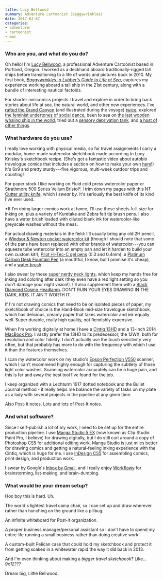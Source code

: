 ```yaml
---
title: Lucy Bellwood
summary: Adventure Cartoonist (Baggywrinkles)
date: 2017-02-07
categories:
- adventurer
- cartoonist
- mac
---
```


### Who are you, and what do you do?

Oh hello! I'm [Lucy Bellwood](https://lucybellwood.com/ "Lucy's website."), a professional Adventure Cartoonist based in Portland, Oregon. I worked as a deckhand aboard traditionally-rigged tall ships before transitioning to a life of words and pictures back in 2010. My first book, [*Baggywrinkles: a Lubber's Guide to Life at Sea*](https://lucybellwood.com/baggywrinkles/ "Lucy's autobiographical maritime comic book."), captures my experience working aboard a tall ship in the 21st century, along with a bundle of interesting nautical factoids.

For shorter minicomics projects I travel and explore in order to bring back stories about life at sea, the natural world, and other new experiences. I've [rafted the Grand Canyon](https://medium.com/@lubellwoo/rim-to-river-221a4f8fe396#.v3pjd8ecs "Lucy's comic about rafting the Grand Canyon.") (and illustrated during the voyage) [twice](https://medium.com/@lubellwoo/grand-adventure-9f61be0b4d0b "Lucy's other comic about rafting the Grand Canyon."), explored [the feminist undertones of social dance](https://thenib.com/dance-yourself-clean-64e8a1d416fc "Lucy's comic about dancing and femininity."), been to sea on [the last wooden whaling ship in the world](https://medium.com/the-nib/down-to-the-seas-again-fa01117b922e#.o3muf4rk6 "Lucy's comic about riding the Charles W. Morgan."), tried out a [sensory deprivation tank](https://medium.com/the-nib/flip-the-switch-2801d727a6d2 "Lucy's comic about trying out a sensory deprivation tank."), and [a host of other things](https://lucybellwood.com/comics/ "A list of Lucy's comics.").

### What hardware do you use?

I really love working with physical media, so for travel assignments I carry a modular, home-made watercolor sketchbook made according to Lucy Knisley's sketchbook recipe. (She's got a fantastic video about autobio travelogue comics that includes a section on how to make your own [here](https://vimeo.com/30249514 "Lucy Knisley's Vimeo video showing you how to make your own autobio travelogue.")!) It's 6x9 and pretty sturdy---five vigorous, multi-week outdoor trips and counting!

For paper stock I like working on Fluid cold press watercolor paper or Strathmore 500 Series Vellum Bristol\*. I trim down my pages with this [NT Cutter utility knife][l-500grp], which I *swear by*. It's seriously the best knife of its kind I've ever used.

*If I'm doing larger comics work at home, I'll use these sheets full-size for inking on, plus a variety of Kuretake and Zebra felt tip brush pens. I also have a water brush loaded with diluted blank ink for watercolor-like greyscale washes without the mess.

For actual drawing materials in the field: I'll usually bring any old 2H pencil, a [Windsor & Newton pocket watercolor kit][professional-water-colour-compact-set] (though I should note that some of the pans have been replaced with other brands of watercolor---you can squeeze tube watercolor into an empty pan and let it harden to build your own custom kit!), [Pilot Hi-Tec-C gel pens][hi-tec-c] (0.3 and 0.4mm), a [Platinum Carbon Desk Fountain Pen][carbon-desk-fountain-pen] (a mouthful, I know, but I promise it's cheap), and a [water brush][aquash-water-brush].

I also swear by these [super nerdy neck lights][neck-led-light], which keep my hands free for inking and coloring after dark (they even have a red light setting so you don't damage your night vision!). I'll also supplement them with a [Black Diamond Cosmo Headlamp][cosmo]. DON'T RUIN YOUR EYES DRAWING IN THE DARK, KIDS. IT AIN'T WORTH IT.

If I'm not drawing comics that need to be on isolated pieces of paper, my sketchbook of choice is the Hand-Book mid-size travelogue sketchbook, which has delicious, creamy paper that takes watercolor and ink equally well. Super durable, really high quality, not fiendishly expensive.

When I'm working digitally at home I have a [Cintiq 13HD][cintiq] and a 13-inch 2014 [MacBook Pro][macbook-pro]. I vastly prefer the 13HD to its predecessor, the 12WX, both for resolution and color fidelity. I don't actually use the touch sensitivity very often, but that probably has more to do with the frequency with which I use it than the features themselves.

I scan my watercolor work on my studio's [Epson Perfection V550][perfection-v550] scanner, which I can't recommend highly enough for capturing the subtlety of those light color washes. Scanning watercolor accurately can be a huge pain, and this is far and away the best tool I've found for the job.

I keep organized with a Lechturm 1917 dotted notebook and the Bullet Journal method - it really helps me balance the variety of tasks on my plate as a lady with several projects in the pipeline at any given time.

Also Post-It notes. Lots and lots of Post-It notes.

### And what software?

Since I self-publish a lot of my work, I need to be set up for the entire production pipeline. I use [Manga Studio 5 EX][manga-studio-ex] (now known as Clip Studio Paint Pro, I believe) for drawing digitally, but I do still cart around a copy of [Photoshop CS5][photoshop] for additional editing work. Manga Studio is just miles better for drawing comics and getting a natural-feeling inking experience with the Cintiq, which is huge for me. I use [InDesign CS5][indesign] for assembling comics, print design, and production work.

I swear by Google's [Inbox by Gmail][google-inbox], and I really enjoy [Workflowy][] for brainstorming, list-making, and brain-dumping. 

### What would be your dream setup?

Hoo boy this is hard. Uh.

The world's lightest travel camp chair, so I can set up and draw wherever rather than hunching on the ground like a pillbug.

An infinite whiteboard for Post-It organization.

A proper business manager/personal assistant so I don't have to spend my entire life running a small business rather than doing creative work.

A custom-built Pelican case that could hold my sketchbook and protect it from getting soaked in a whitewater rapid the way it did back in 2013.

And I'm even thinking about making a *bigger travel sketchbook*? Like... *9x12???*

Dream big, Little Bellwood.

[aquash-water-brush]: https://www.pentel.com/store/aquash-water-brush-large-fine-point-tip "A water brush."
[carbon-desk-fountain-pen]: https://www.amazon.com/Platinum-Carbon-Fountain-Super-DP-800S/dp/B006CQT87W "A pen."
[cintiq]: https://www.wacom.com/en/us/cintiq "A computer screen you can draw on."
[cosmo]: https://www.redgiant.com/products/magic-bullet-cosmo/ "A skin tone and blemish plugin for After Effects."
[google-inbox]: http://www.google.com/inbox/ "A Gmail client app."
[hi-tec-c]: https://www.amazon.com/Pilot-Hi-Tec-C-Gel-Basic-Colors/dp/B001GR4CQO "A pen."
[indesign]: https://www.adobe.com/products/indesign.html "A desktop/web publishing application."
[l-500grp]: https://www.amazon.com/NT-Heavy-Duty-Aluminum-Auto-Lock-L-500GRP/dp/B009F6BT0A/ "A utility knife."
[macbook-pro]: https://www.apple.com/macbook-pro/ "A laptop."
[manga-studio-ex]: https://my.smithmicro.com/manga-studio-ex-5.html "Comic and manga creation software."
[neck-led-light]: https://www.amazon.com/DLAND-Flexible-Reading-4-level-Control/dp/B01MAUA14H/ "A light that sits on your neck."
[perfection-v550]: https://www.amazon.com/Epson-Perfection-V550-Negative-B11B210201/dp/B00E1O74SW "A colour scanner."
[photoshop]: https://www.adobe.com/products/photoshop.html "A bitmap image editor."
[professional-water-colour-compact-set]: https://www.amazon.com/Winsor-Newton-Professional-Water-Compact/dp/B000N85WVQ/ "A set of water colour paints."
[workflowy]: https://workflowy.com/ "A task/to-do service."
